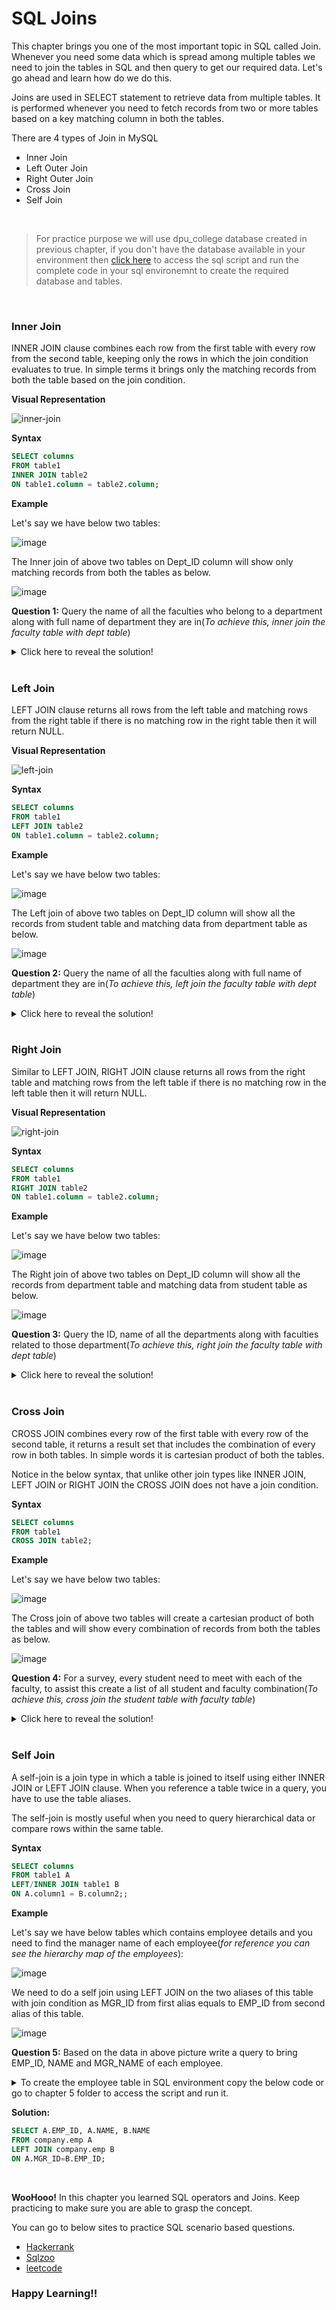 # SQL Joins

This chapter brings you one of the most important topic in SQL called Join. Whenever you need some data which is spread among multiple tables we need to join the tables in SQL and then query to get our required data. Let's go ahead and learn how do we do this.


Joins are used in SELECT statement to retrieve data from multiple tables. It is performed whenever you need to fetch records from two or more tables based on a key matching column in both the tables.

There are 4 types of Join in MySQL
- Inner Join
- Left Outer Join
- Right Outer Join
- Cross Join
- Self Join

<br>

> For practice purpose we will use dpu_college database created in previous chapter, if you don't have the database available in your environment then [click here](https://github.com/cbpspratap/SQLTraining/blob/main/Chapter%205/Create%20dpu_college%20db%20script.sql) to access the sql script and run the complete code in your sql environemnt to create the required database and tables.

<br>

### Inner Join

INNER JOIN clause combines each row from the first table with every row from the second table, keeping only the rows in which the join condition evaluates to true.
In simple terms it brings only the matching records from both the table based on the join condition.

**Visual Representation**

![inner-join](https://user-images.githubusercontent.com/67796162/159785588-4e556ad6-cc20-46fe-9b3e-a2fe80cb9c30.png)


**Syntax**

```sql
SELECT columns
FROM table1 
INNER JOIN table2
ON table1.column = table2.column;
```
**Example**
 
Let's say we have below two tables:
 
![image](https://user-images.githubusercontent.com/67796162/159982496-241af8c0-20a7-4405-aac8-3c692b5d4395.png)

The Inner join of above two tables on Dept_ID column will show only matching records from both the tables as below.

![image](https://user-images.githubusercontent.com/67796162/159985969-eea1bf45-8f6f-4b44-b89f-1b335a7688f5.png)

**Question 1:** Query the name of all the faculties who belong to a department along with full name of department they are in(_To achieve this, inner join the faculty table with dept table_)

<details>
 <Summary>Click here to reveal the solution!</Summary>
 
 ```sql
SELECT
f.NAME, f.DEPT_ID, d.ID, d.NAME
FROM dpu_college.faculty f
INNER JOIN dpu_college.dept d 
ON f.DEPT_ID=d.ID;
 ```
 </details>

<br>

### Left Join

LEFT JOIN clause returns all rows from the left table and matching rows from the right table if there is no matching row in the right table then it will return NULL.

**Visual Representation**

![left-join](https://user-images.githubusercontent.com/67796162/159981994-ce125ecc-711d-4555-b20d-370d72e91774.png)


**Syntax**

```sql
SELECT columns
FROM table1 
LEFT JOIN table2
ON table1.column = table2.column;
```
**Example**
 
Let's say we have below two tables:
 
![image](https://user-images.githubusercontent.com/67796162/159982466-8809321e-fc41-4520-9b07-af390cedd873.png)

The Left join of above two tables on Dept_ID column will show all the records from student table and matching data from department table as below.

![image](https://user-images.githubusercontent.com/67796162/159985163-67a3bf5d-2dae-4579-a184-88fa4aa6641e.png)

**Question 2:** Query the name of all the faculties along with full name of department they are in(_To achieve this, left join the faculty table with dept table_)

<details>
 <Summary>Click here to reveal the solution!</Summary>
 
 ```sql
SELECT
f.NAME, f.DEPT_ID, d.ID, d.NAME
FROM dpu_college.faculty f
LEFT JOIN dpu_college.dept d 
ON f.DEPT_ID=d.ID;
 ```
 </details>

<br>

### Right Join

Similar to LEFT JOIN, RIGHT JOIN clause returns all rows from the right table and matching rows from the left table if there is no matching row in the left table then it will return NULL.

**Visual Representation**

![right-join](https://user-images.githubusercontent.com/67796162/159983812-7c4d2fb2-9f18-4cf3-b69e-4b791d267681.png)


**Syntax**

```sql
SELECT columns
FROM table1 
RIGHT JOIN table2
ON table1.column = table2.column;
```
**Example**
 
Let's say we have below two tables:
 
![image](https://user-images.githubusercontent.com/67796162/159982466-8809321e-fc41-4520-9b07-af390cedd873.png)

The Right join of above two tables on Dept_ID column will show all the records from department table and matching data from student table as below.

![image](https://user-images.githubusercontent.com/67796162/159985445-bb921e03-0fab-4438-8767-021bf20f0d57.png)

**Question 3:** Query the ID, name of all the departments along with faculties related to those department(_To achieve this, right join the faculty table with dept table_)

<details>
 <Summary>Click here to reveal the solution!</Summary>
 
 ```sql
SELECT
f.NAME, f.DEPT_ID, d.ID, d.NAME
FROM dpu_college.faculty f
RIGHT JOIN dpu_college.dept d 
ON f.DEPT_ID=d.ID;
 ```
 </details>

<br>

### Cross Join

CROSS JOIN combines every row of the first table with every row of the second table, it returns a result set that includes the combination of every row in both tables. In simple words it is cartesian product of both the tables.

Notice in the below syntax, that unlike other join types like INNER JOIN, LEFT JOIN or RIGHT JOIN the CROSS JOIN does not have a join condition.

**Syntax**

```sql
SELECT columns
FROM table1 
CROSS JOIN table2;
```
**Example**
 
Let's say we have below two tables:
 
![image](https://user-images.githubusercontent.com/67796162/159987610-6507c770-86d7-4344-8523-cb8b020de586.png)

The Cross join of above two tables will create a cartesian product of both the tables and will show every combination of records from both the tables as below.

![image](https://user-images.githubusercontent.com/67796162/159987670-f3d5df1c-baf1-488c-b550-f2038927e42e.png)

**Question 4:** For a survey, every student need to meet with each of the faculty, to assist this create a list of all student and faculty combination(_To achieve this, cross join the student table with faculty table_)

<details>
 <Summary>Click here to reveal the solution!</Summary>
 
 ```sql
SELECT
s.NAME, s.DEPT_ID, s.marks, f.NAME, f.DEPT_ID
FROM dpu_college.student s
CROSS JOIN dpu_college.faculty f;
 ```
 </details>

<br>

### Self Join

A self-join is a join type in which a table is joined to itself using either INNER JOIN or LEFT JOIN clause. When you reference a table twice in a query, you have to use the table aliases.

The self-join is mostly useful when you need to query hierarchical data or compare rows within the same table.

**Syntax**

```sql
SELECT columns
FROM table1 A
LEFT/INNER JOIN table1 B
ON A.column1 = B.column2;;
```
**Example**
 
Let's say we have below tables which contains employee details and you need to find the manager name of each employee(_for reference you can see the hierarchy map of the employees_):
 
![image](https://user-images.githubusercontent.com/67796162/159992131-1cb4f2ca-b9fd-4116-a0e1-6d524ecc1860.png)

We need to do a self join using LEFT JOIN on the two aliases of this table with join condition as MGR_ID from first alias equals to EMP_ID from second alias of this table.

![image](https://user-images.githubusercontent.com/67796162/159994019-b3f241e8-9e29-41c5-81b0-0f3769191a19.png)

**Question 5:** Based on the data in above picture write a query to bring EMP_ID, NAME and MGR_NAME of each employee.

<details>
 <Summary>To create the employee table in SQL environment copy the below code or go to chapter 5 folder to access the script and run it.</Summary>
 
 ```sql
##Creates 'company' database in your sql instance
CREATE DATABASE company;

##Creates 'emp' table under 'company' database
CREATE TABLE company.emp(
  EMP_ID int,
  NAME varchar(50) NOT NULL,
  MGR_ID int,
  PRIMARY KEY(EMP_ID)
  );

##Insert data into 'emp' table under 'company' database
INSERT INTO company.emp (EMP_ID, NAME, MGR_ID)
VALUES(101, 'Amit', 102),
(102, 'David', 103),
(103,'Shital', null),
(104,'Neeraja', 102),
(105,'Eric', 106),
(106,'Gaurav', 103),
(107,'Nitesh',106);
 
 ```
 </details>
 

**Solution:**
 
 ```sql
SELECT A.EMP_ID, A.NAME, B.NAME 
FROM company.emp A
LEFT JOIN company.emp B
ON A.MGR_ID=B.EMP_ID;
 ```

<br>


**WooHooo!** In this chapter you learned SQL operators and Joins. Keep practicing to make sure you are able to grasp the concept.

You can go to below sites to practice SQL scenario based questions.
- [Hackerrank](https://www.hackerrank.com/domains/sql)
- [Sqlzoo](https://sqlzoo.net/wiki/SQL_Tutorial)
- [leetcode](https://leetcode.com/problemset/database/?sorting=W3sic29ydE9yZGVyIjoiQVNDRU5ESU5HIiwib3JkZXJCeSI6IkRJRkZJQ1VMVFkifV0%3D&difficulty=EASY&page=1)

### Happy Learning!!

